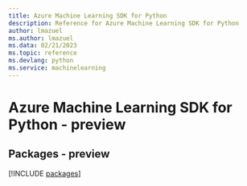 ```yaml
---
title: Azure Machine Learning SDK for Python
description: Reference for Azure Machine Learning SDK for Python
author: lmazuel
ms.author: lmazuel
ms.data: 02/21/2023
ms.topic: reference
ms.devlang: python
ms.service: machinelearning
---
```

# Azure Machine Learning SDK for Python - preview
## Packages - preview
[!INCLUDE [packages](machine-learning-index.md)]